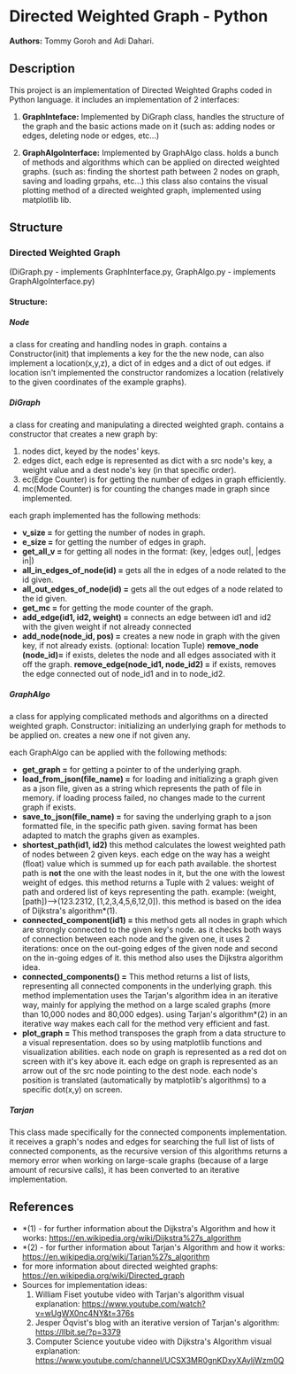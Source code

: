 

# Directed Weighted Graph - Python

**Authors:** Tommy Goroh and Adi Dahari.



## Description
This project is an implementation of Directed Weighted Graphs coded in Python language.
it includes an implementation of 2 interfaces:
1. **GraphInteface:**
	Implemented by DiGraph class, handles the structure of the graph and the basic actions made on it 
	(such as: adding nodes or edges, deleting node or edges, etc...)
	
2. **GraphAlgoInterface:**
	Implemented by GraphAlgo class. holds a bunch of methods and algorithms which can be applied on directed weighted graphs.
	(such as: finding the shortest path between 2 nodes on graph, saving and loading grpahs, etc...)
	this class also contains the visual plotting method of a directed weighted graph, implemented using matplotlib lib.


## Structure



### Directed Weighted Graph
(DiGraph.py - implements GraphInterface.py, GraphAlgo.py - implements GraphAlgoInterface.py)
#### Structure:
##### Node
a class for creating and handling nodes in graph. contains	a Constructor(init) that implements a key for the the new node, can also implement a location(x,y,z), a dict of in edges and a dict of out edges. if location isn't implemented the constructor randomizes a location (relatively to the given coordinates of the example graphs).

##### DiGraph
a class for creating and manipulating a directed weighted graph.
contains a constructor that creates a new graph by:
1. nodes dict, keyed by the nodes' keys.
2. edges dict, each edge is represented as dict with a src node's key, a weight value and a dest node's key (in that specific order).
3. ec(Edge Counter) is for getting the number of edges in graph efficiently.
4. mc(Mode Counter) is for counting the changes made in graph since implemented.

each graph implemented has the following methods:
* **v_size =** for getting the number of nodes in graph.
* **e_size =** for getting the number of edges in graph.
* **get_all_v =** for getting all nodes in the format: (key, |edges out|, |edges in|)
* **all_in_edges_of_node(id) =** gets all the in edges of a node related to the id given.
* **all_out_edges_of_node(id) =** gets all the out edges of a node related to the id given.
* **get_mc =** for getting the mode counter of the graph.
* **add_edge(id1, id2, weight) =** connects an edge between id1 and id2 with the given weight if not already connected
* **add_node(node_id, pos) =** creates a new node in graph with the given key, if not already exists.
(optional: location Tuple)
**remove_node (node_id)=** if exists, deletes the node and all edges associated with it off the graph.
**remove_edge(node_id1, node_id2) =** if exists, removes the edge connected out of node_id1 and in to node_id2.

##### GraphAlgo
a class for applying complicated methods and algorithms on a directed weighted graph.
Constructor: initializing an underlying graph for methods to be applied on. creates a new one if not given any.

each GraphAlgo can be applied with the following methods:
* **get_graph =** for getting a pointer to of the underlying graph.
* **load_from_json(file_name) =** for loading and initializing a graph given as a json file, given as a string which represents the path of file in memory. if loading process failed, no changes made to the current graph if exists.
* **save_to_json(file_name) =** for saving the underlying graph to a json formatted file, in the specific path given. saving format has been adapted to match the graphs given as examples.
* **shortest_path(id1, id2)** this method calculates the lowest weighted path of nodes between 2 given keys. each edge on the way has a weight (float) value which is summed up for each path available. the shortest path is **not** the one with the least nodes in it, but the one with the lowest weight of edges. this method returns a Tuple with 2 values: weight of path and ordered list of keys representing the path. example: (weight, [path])-->(123.2312, [1,2,3,4,5,6,12,0]). this method is based on the idea of Dijkstra's algorithm*(1).
* **connected_component(id1) =** this method gets all nodes in graph which are strongly connected to the given key's node. as it checks both ways of connection between each node and the given one, it uses 2 iterations: once on the out-going edges of the given node and second on the in-going edges of it. this method also uses the Dijkstra algorithm idea.
* **connected_components() =** This method returns a list of lists, representing all connected components in the underlying graph. this method implementation uses the Tarjan's algorithm idea in an iterative way, mainly for applying the method on a large scaled graphs (more than 10,000 nodes and 80,000 edges). using Tarjan's algorithm*(2) in an iterative way makes each call for the method very efficient and fast.
* **plot_graph =** This method transposes the graph from a data structure to a visual representation. does so by using matplotlib functions and visualization abilities. each node on graph is represented as a red dot on screen with it's key above it. each edge on graph is represented as an arrow out of the src node pointing to the dest node. each node's position is translated (automatically by matplotlib's algorithms) to a specific dot(x,y) on screen. 

##### Tarjan
This class made specifically for the connected components implementation. it receives a graph's nodes and edges for searching the full list of lists of connected components, as the recursive version of this algorithms returns a memory error when working on large-scale graphs (because of a large amount of recursive calls), it has been converted to an iterative implementation.

## References
* *(1) - for further information about the Dijkstra's Algorithm and how it works: https://en.wikipedia.org/wiki/Dijkstra%27s_algorithm
* *(2) - for further information about Tarjan's Algorithm and how it works: https://en.wikipedia.org/wiki/Tarjan%27s_algorithm
* for more information about directed weighted graphs: https://en.wikipedia.org/wiki/Directed_graph
* Sources for implementation ideas:
	1. William Fiset youtube video with Tarjan's algorithm visual explanation: https://www.youtube.com/watch?v=wUgWX0nc4NY&t=376s
	2. Jesper Öqvist's blog with an iterative version of Tarjan's algorithm: https://llbit.se/?p=3379
	3. Computer Science youtube video with Dijkstra's Algorithm visual explanation: https://www.youtube.com/channel/UCSX3MR0gnKDxyXAyljWzm0Q


